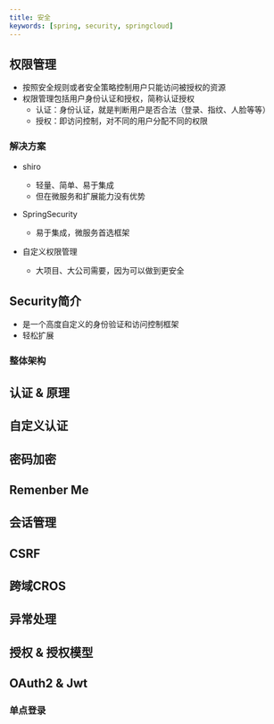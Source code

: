 ```yaml
---
title: 安全
keywords: [spring, security, springcloud]
---
```


## 权限管理

- 按照安全规则或者安全策略控制用户只能访问被授权的资源
- 权限管理包括用户身份认证和授权，简称认证授权
  - 认证：身份认证，就是判断用户是否合法（登录、指纹、人脸等等）
  - 授权：即访问控制，对不同的用户分配不同的权限

### 解决方案

- shiro
  - 轻量、简单、易于集成
  - 但在微服务和扩展能力没有优势

- SpringSecurity
  - 易于集成，微服务首选框架

- 自定义权限管理
  - 大项目、大公司需要，因为可以做到更安全


## Security简介

- 是一个高度自定义的身份验证和访问控制框架
- 轻松扩展 

### 整体架构



## 认证 & 原理

## 自定义认证

## 密码加密

## Remenber Me

## 会话管理

## CSRF

## 跨域CROS

## 异常处理

## 授权 & 授权模型

## OAuth2 & Jwt

### 单点登录

